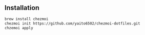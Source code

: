## Installation
```zsh
brew install chezmoi
chezmoi init https://github.com/yaito6502/chezmoi-dotfiles.git
chzemoi apply
```
